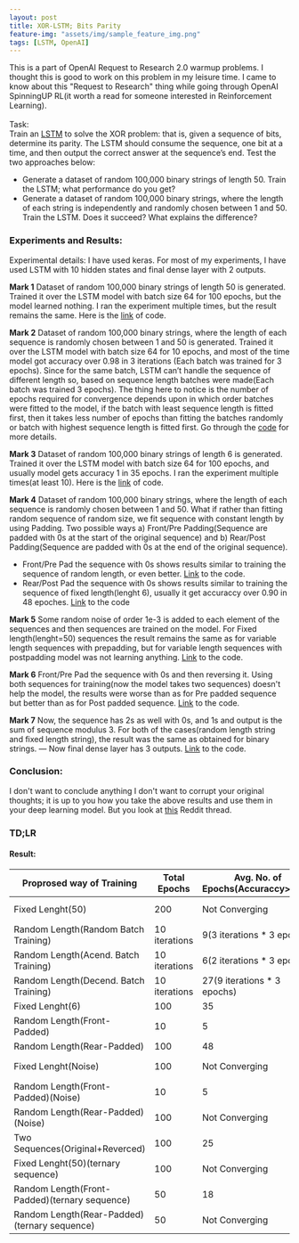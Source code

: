 ```yaml
---
layout: post
title: XOR-LSTM; Bits Parity
feature-img: "assets/img/sample_feature_img.png"
tags: [LSTM, OpenAI]
---
```

This is a part of OpenAI Request to Research 2.0 warmup problems. I thought this is good to work on this problem in my leisure time. I came to know about this "Request to Research" thing while going through OpenAI SpinningUP RL(it worth a read for someone interested in Reinforcement Learning). <br>
<br>
Task:<br>
Train an <a href="http://colah.github.io/posts/2015-08-Understanding-LSTMs/">LSTM</a> to solve the XOR problem: that is, given a sequence of bits, determine its parity. The LSTM should consume the sequence, one bit at a time, and then output the correct answer at the sequence’s end. Test the two approaches below:<br>

  * Generate a dataset of random 100,000 binary strings of length 50. Train the LSTM; what performance do you get?
  * Generate a dataset of random 100,000 binary strings, where the length of each string is independently and randomly chosen between 1 and 50. Train the LSTM. Does it succeed? What explains the difference?
### Experiments and Results:
Experimental details: I have used keras. For most of my experiments, I have used LSTM with 10 hidden states and final dense layer with 2 outputs. <br>

**Mark 1** Dataset of random 100,000 binary strings of length 50 is generated. Trained it over the LSTM model with batch size 64 for 100 epochs, but the model learned nothing. I ran the experiment multiple times, but the result remains the same. Here is the [link](https://github.com/adityauser/XOR-LSTM/blob/master/Parity/XOR-LSTM(FixedLenght-50).ipynb) of code.<br>

**Mark 2** Dataset of random 100,000 binary strings, where the length of each sequence is randomly chosen between 1 and 50 is generated. Trained it over the LSTM model with batch size 64 for 10 epochs, and most of the time model got accuracy over 0.98 in 3 iterations (Each batch was trained for 3 epochs). Since for the same batch, LSTM can’t handle the sequence of different length so, based on sequence length batches were made(Each batch was trained 3 epochs). The thing here to notice is the number of epochs required for convergence depends upon in which order batches were fitted to the model, if the batch with least sequence length is fitted first, then it takes less number of epochs than fitting the batches randomly or batch with highest sequence length is fitted first. Go through the [code](https://github.com/adityauser/XOR-LSTM/blob/master/Parity/XOR-LSTM(Variable%20Size).ipynb) for more details.<br>

**Mark 3** Dataset of random 100,000 binary strings of length 6 is generated. Trained it over the LSTM model with batch size 64 for 100 epochs, and usually model gets accuracy 1 in 35 epochs. I ran the experiment multiple times(at least 10). Here is the [link](https://github.com/adityauser/XOR-LSTM/blob/master/Parity/XOR-LSTM(FixedLenght-6)%20.ipynb) of code.<br>

**Mark 4** Dataset of random 100,000 binary strings, where the length of each sequence is randomly chosen between 1 and 50. What if rather than fitting random sequence of random size, we fit sequence with constant length by using Padding. Two possible ways a) Front/Pre Padding(Sequence are padded with 0s at the start of the original sequence) and b) Rear/Post Padding(Sequence are padded with 0s at the end of the original sequence).
* Front/Pre Pad the sequence with 0s shows results similar to training the sequence of random length, or even better. [Link](https://github.com/adityauser/XOR-LSTM/blob/master/Parity/XOR-LSTM(PrePadding).ipynb) to the code.
* Rear/Post Pad the sequence with 0s shows results similar to training the sequence of fixed length(lenght 6), usually it get accuraccy over 0.90 in 48 epoches. [Link](https://github.com/adityauser/XOR-LSTM/blob/master/Parity/XOR-LSTM(PostPadding)%20.ipynb) to the code


**Mark 5** Some random noise of order 1e-3 is added to each element of the sequences and then sequences are trained on the model. For Fixed length(lenght=50) sequences the result remains the same as for variable length sequences with prepadding, but for variable length sequences with postpadding model was not learning anything. [Link](https://github.com/adityauser/XOR-LSTM/blob/master/Parity/XOR-LSTM(Randomness)%20.ipynb) to the code.

**Mark 6** Front/Pre Pad the sequence with 0s and then reversing it. Using both sequences for training(now the model takes two sequences) doesn't help the model, the results were worse than as for Pre padded sequence but better than as for Post padded sequence. [Link](https://github.com/adityauser/XOR-LSTM/blob/master/Parity/XOR-LSTM(Double%20Sequence).ipynb) to the code.

**Mark 7** Now, the sequence has 2s as well with 0s, and 1s and output is the sum of sequence modulus 3. For both of the cases(random length string and fixed length string), the result was the same as obtained for binary strings. — Now final dense layer has 3 outputs. [Link](https://github.com/adityauser/XOR-LSTM/blob/master/Parity/XOR-LSTM(Non-Binary).ipynb) to the code.

### Conclusion:
I don't want to conclude anything I don't want to corrupt your original thoughts; it is up to you how you take the above results and use them in your deep learning model. But you look at <a href="https://www.reddit.com/r/MachineLearning/comments/81uvmp/d_had_fun_with_openais_lstm_parity_prediction/">this</a> Reddit thread.


### TD;LR

#### Result:


Proprosed way of Training  | Total Epochs  | Avg. No. of Epochs(Accuraccy>0.90) | Accuraccy
------------- | ------------- | ------------- | -------------
Fixed Lenght(50)  | 200  | Not Converging  | 0.5 +-1e-3
Random Length(Random Batch Training)   | 10 iterations  | 9(3 iterations * 3 epochs)  | 1
Random Length(Acend. Batch Training)  | 10 iterations  | 6(2 iterations * 3 epochs)  | 1
Random Length(Decend. Batch Training)  | 10 iterations | 27(9 iterations * 3 epochs)  | 1
Fixed Lenght(6)  | 100  | 35  | 1
Random Length(Front-Padded)  | 10  | 5  | 1
Random Length(Rear-Padded)  | 100  | 48  | 0.97
Fixed Lenght(Noise)  | 100  | Not Converging  | 0.5 +-1e-3
Random Length(Front-Padded)(Noise)  | 10  | 5  | 0.99
Random Length(Rear-Padded)(Noise)  | 100  | Not Converging  | 0.5
Two Sequences(Original+Reverced)  | 100  | 25  | 0.99
Fixed Lenght(50)(ternary sequence)  | 100  | Not Converging  | 0.5 +-1e-3
Random Length(Front-Padded)(ternary sequence)  | 50 | 18  | 0.96
Random Length(Rear-Padded)(ternary sequence)  | 50 | Not Converging  | 0.5 +-1e-3






